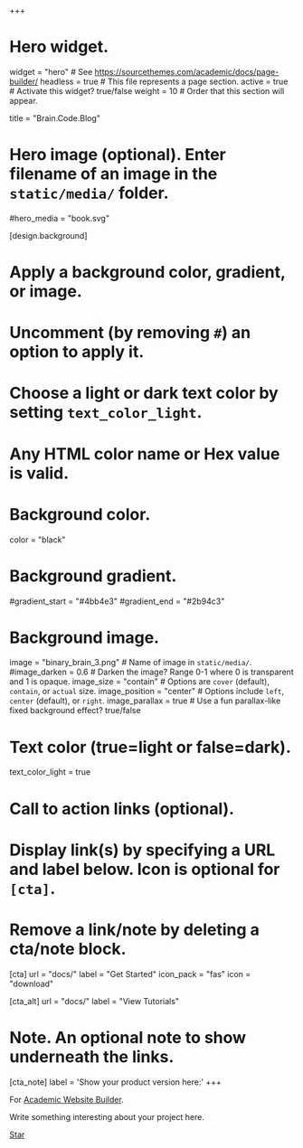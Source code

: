 +++
# Hero widget.
widget = "hero"  # See https://sourcethemes.com/academic/docs/page-builder/
headless = true  # This file represents a page section.
active = true  # Activate this widget? true/false
weight = 10  # Order that this section will appear.

title = "Brain.Code.Blog"

# Hero image (optional). Enter filename of an image in the `static/media/` folder.
#hero_media = "book.svg"

[design.background]
  # Apply a background color, gradient, or image.
  #   Uncomment (by removing `#`) an option to apply it.
  #   Choose a light or dark text color by setting `text_color_light`.
  #   Any HTML color name or Hex value is valid.

  # Background color.
   color = "black"
  
  # Background gradient.
  #gradient_start = "#4bb4e3"
  #gradient_end = "#2b94c3"
  
  # Background image.
  image = "binary_brain_3.png"  # Name of image in `static/media/`.
  #image_darken = 0.6  # Darken the image? Range 0-1 where 0 is transparent and 1 is opaque.
  image_size = "contain"  #  Options are `cover` (default), `contain`, or `actual` size.
  image_position = "center"  # Options include `left`, `center` (default), or `right`.
  image_parallax = true  # Use a fun parallax-like fixed background effect? true/false
  
  # Text color (true=light or false=dark).
  text_color_light = true

# Call to action links (optional).
#   Display link(s) by specifying a URL and label below. Icon is optional for `[cta]`.
#   Remove a link/note by deleting a cta/note block.
[cta]
  url = "docs/"
  label = "Get Started"
  icon_pack = "fas"
  icon = "download"
  
[cta_alt]
  url = "docs/"
  label = "View Tutorials"

# Note. An optional note to show underneath the links.
[cta_note]
  label = '<span class="js-github-release" data-repo="gcushen/hugo-academic">Show your product version here:<!-- V --></span>'
+++

For [Academic Website Builder](https://sourcethemes.com/academic/).

Write something interesting about your project here.

<span style="text-shadow: none;"><a class="github-button" href="https://github.com/gcushen/hugo-academic" data-icon="octicon-star" data-size="large" data-show-count="true" aria-label="Star this on GitHub">Star</a><script async defer src="https://buttons.github.io/buttons.js"></script></span>
